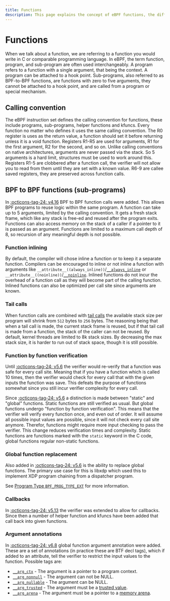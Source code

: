 ```yaml
---
title: Functions
description: This page explains the concept of eBPF functions, the different ways to use them, and how their usage has changed over time.
---
```

# Functions

When we talk about a function, we are referring to a function you would write in C or comparable programming language. In eBPF, the term function, program, and sub-program are often used interchangeably. A program refers to a function with a single argument, that being the context. A program can be attached to a hook point. Sub-programs, also referred to as BPF-to-BPF functions, are functions with zero to five arguments, they cannot be attached to a hook point, and are called from a program or special mechanism.

## Calling convention

The eBPF instruction set defines the calling convention for functions, these include programs, sub-programs, helper functions and kfuncs. Every function no matter who defines it uses the same calling convention. The R0 register is uses as the return value, a function should set it before returning unless it is a void function. Registers R1-R5 are used for arguments, R1 for the first argument, R2 for the second, and so on. Unlike calling conventions on native architectures, arguments are never passed via the stack. So 5 arguments is a hard limit, structures must be used to work around this. Registers R1-5 are clobbered after a function call, the verifier will not allow you to read from them until they are set with a known value. R6-9 are callee saved registers, they are preserved across function calls.

## BPF to BPF functions (sub-programs)

In [:octicons-tag-24: v4.16](https://github.com/torvalds/linux/commit/cc8b0b92a1699bc32f7fec71daa2bfc90de43a4d) BPF to BPF function calls were added. This allows BPF programs to reuse logic within the same program. A function can take up to 5 arguments, limited by the calling convention. It gets a fresh stack frame, which like any stack is free-ed and reused after the program exits. Functions can also access memory on the stack of a caller if a pointer to it is passed as an argument. Functions are limited to a maximum call depth of 8, so recursion of any meaningful depth is not possible.

### Function inlining

By default, the compiler will chose inline a function or to keep it a separate function. Compilers can be encouraged to inline or not inline a function with arguments like `__attribute__((always_inline))`/[`__always_inline`](../../ebpf-library/libbpf/ebpf/__always_inline.md) or `__attribute__((noinline))`/[`__noinline`](../../ebpf-library/libbpf/ebpf/__noinline.md). Inlined functions do not incur the overhead of a function call as they will become part of the calling function. Inlined functions can also be optimized per call site since arguments are known.

### Tail calls

When function calls are combined with [tail calls](tail-calls.md) the available stack size per program will shrink from `512` bytes to `256` bytes. The reasoning being that when a tail call is made, the current stack frame is reused, but if that tail call is made from a function, the stack of the caller can not be reused. By default, kernel threads are limited to 8k stack sizes. By decreasing the max stack size, it is harder to run out of stack space, though it is still possible.

### Function by function verification

Until [:octicons-tag-24: v5.6](https://github.com/torvalds/linux/commit/51c39bb1d5d105a02e29aa7960f0a395086e6342) the verifier would re-verify that a function was safe for every call site. Meaning that if you have a function which is called 10 times, then the verifier would check for every call that with the given inputs the function was save. This defeats the purpose of functions somewhat since you still incur verifier complexity for every call. 

Since [:octicons-tag-24: v5.6](https://github.com/torvalds/linux/commit/51c39bb1d5d105a02e29aa7960f0a395086e6342) a distinction is made between "static" and "global" functions. Static functions are still verified as usual. But global functions undergo "function by function verification". This means that the verifier will verify every function once, and even out of order. It will assume all possible input values are possible, since it will not check every call site anymore. Therefor, functions might require more input checking to pass the verifier. This change reduces verification times and complexity. Static functions are functions marked with the `static` keyword in the C code, global functions regular non-static functions.

### Global function replacement

Also added in [:octicons-tag-24: v5.6](https://github.com/torvalds/linux/commit/be8704ff07d2374bcc5c675526f95e70c6459683) is the ability to replace global functions. The primary use case for this is libxdp which used this to implement XDP program chaining from a dispatcher program.

See [Program Type `BPF_PROG_TYPE_EXT`](../program-type/BPF_PROG_TYPE_EXT.md) for more information.

### Callbacks

In [:octicons-tag-24: v5.13](https://github.com/torvalds/linux/commit/69c087ba6225b574afb6e505b72cb75242a3d844) the verifier was extended to allow for callbacks. Since then a number of helper function and kfuncs have been added that call back into given functions.

### Argument annotations

In [:octicons-tag-24: v6.8](https://github.com/torvalds/linux/commit/94e1c70a34523b5e1529e4ec508316acc6a26a2b) global function argument annotation were added. These are a set of annotations (in practice these are BTF decl tags), which if added to an attribute, tell the verifier to restrict the input values to the function. Possible tags are:

* [`__arg_ctx`](../../ebpf-library/libbpf/ebpf/__arg_ctx.md) - The argument is a pointer to a program context.
* [`__arg_nonnull`](../../ebpf-library/libbpf/ebpf/__arg_nonnull.md) - The argument can not be NULL.
* [`__arg_nullable`](../../ebpf-library/libbpf/ebpf/__arg_nullable.md) - The argument can be NULL.
* [`__arg_trusted`](../../ebpf-library/libbpf/ebpf/__arg_trusted.md) - The argument must be a [trusted value](kfuncs.md#kf_trusted_args).
* [`__arg_arena`](../../ebpf-library/libbpf/ebpf/__arg_arena.md) - The argument must be a pointer to a [memory arena](../map-type/BPF_MAP_TYPE_ARENA.md).

